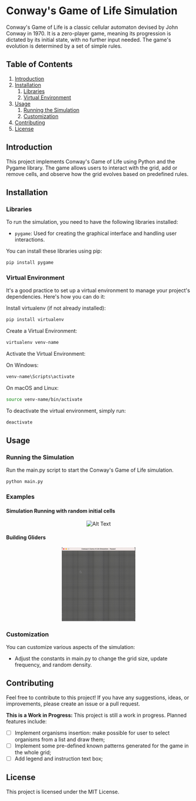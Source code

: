# Conway's Game of Life Simulation

Conway's Game of Life is a classic cellular automaton devised by John Conway in 1970. It is a zero-player game, meaning its progression is dictated by its initial state, with no further input needed. The game's evolution is determined by a set of simple rules.

## Table of Contents

1. [Introduction](#introduction)
2. [Installation](#installation)
    1. [Libraries](#libraries)
    2. [Virtual Environment](#virtual-environment)
3. [Usage](#usage)
    1. [Running the Simulation](#running-the-simulation)
    2. [Customization](#customization)
4. [Contributing](#contributing)
5. [License](#license)

## Introduction

This project implements Conway's Game of Life using Python and the Pygame library. The game allows users to interact with the grid, add or remove cells, and observe how the grid evolves based on predefined rules.

## Installation

### Libraries

To run the simulation, you need to have the following libraries installed:

- `pygame`: Used for creating the graphical interface and handling user interactions.

You can install these libraries using pip:

```bash
pip install pygame
```

### Virtual Environment

It's a good practice to set up a virtual environment to manage your project's dependencies. Here's how you can do it:

Install virtualenv (if not already installed):

```bash
pip install virtualenv
```

Create a Virtual Environment:

```bash
virtualenv venv-name
```

Activate the Virtual Environment:

On Windows:
```bash
venv-name\Scripts\activate
```
On macOS and Linux:
```bash
source venv-name/bin/activate
```

To deactivate the virtual environment, simply run:

```bash
deactivate
```

## Usage

### Running the Simulation

Run the main.py script to start the Conway's Game of Life simulation.

```bash
python main.py
```
### Examples
#### Simulation Running with random initial cells
<p align="center">
<img src="images/conways.gif" alt="Alt Text" width="200" height="200">
</p>

#### Building Gliders
<p align="center">
<img src="images/glider.gif" alt="Alt Text" width="200" height="200">
</p>

### Customization

You can customize various aspects of the simulation:

- Adjust the constants in main.py to change the grid size, update frequency, and random density.


## Contributing

Feel free to contribute to this project! If you have any suggestions, ideas, or improvements, please create an issue or a pull request.

**This is a Work in Progress:**
   This project is still a work in progress. Planned features include:
   - [ ] Implement organisms insertion: make possible for user to select organisms from a list and draw them;
   - [ ] Implement some pre-defined known patterns generated for the game in the whole grid;
   - [ ] Add legend and instruction text box;

## License

This project is licensed under the MIT License.